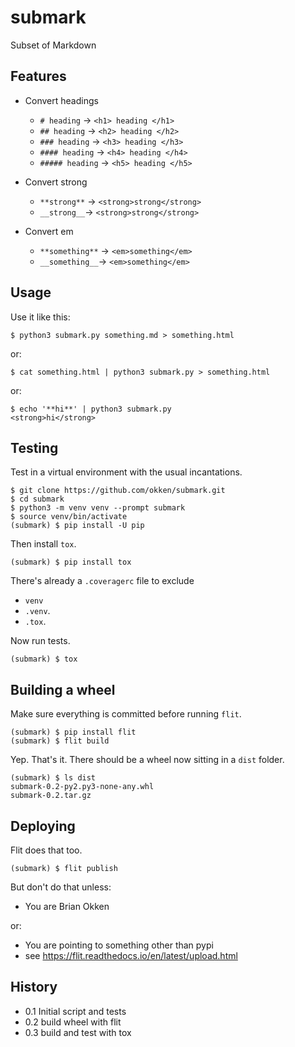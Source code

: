 # submark
Subset of Markdown

## Features

* Convert headings 
    * `# heading`  -> `<h1> heading </h1>`
    * `## heading`  -> `<h2> heading </h2>`
    * `### heading`  -> `<h3> heading </h3>`
    * `#### heading`  -> `<h4> heading </h4>`
    * `##### heading`  -> `<h5> heading </h5>`

* Convert strong
    * `**strong**` -> `<strong>strong</strong>`
    * `__strong__`-> `<strong>strong</strong>`


* Convert em
    * `**something**` -> `<em>something</em>`
    * `__something__`-> `<em>something</em>`


## Usage

Use it like this:
~~~
$ python3 submark.py something.md > something.html
~~~

or:
~~~
$ cat something.html | python3 submark.py > something.html
~~~

or:
~~~
$ echo '**hi**' | python3 submark.py
<strong>hi</strong>
~~~


## Testing

Test in a virtual environment with the usual incantations.

~~~
$ git clone https://github.com/okken/submark.git
$ cd submark
$ python3 -m venv venv --prompt submark
$ source venv/bin/activate
(submark) $ pip install -U pip
~~~

Then install `tox`.

~~~
(submark) $ pip install tox
~~~

There's already a `.coveragerc` file to exclude 

* `venv` 
* `.venv`.
* `.tox`.

Now run tests.

~~~
(submark) $ tox
~~~

## Building a wheel

Make sure everything is committed before running `flit`.

~~~
(submark) $ pip install flit
(submark) $ flit build
~~~

Yep. That's it. 
There should be a wheel now sitting in a `dist` folder.

~~~
(submark) $ ls dist
submark-0.2-py2.py3-none-any.whl
submark-0.2.tar.gz
~~~

## Deploying

Flit does that too.

~~~
(submark) $ flit publish
~~~

But don't do that unless:

* You are Brian Okken

or:

* You are pointing to something other than pypi
* see https://flit.readthedocs.io/en/latest/upload.html



## History

* 0.1 Initial script and tests
* 0.2 build wheel with flit
* 0.3 build and test with tox

